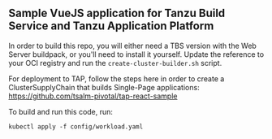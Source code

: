 ## Sample VueJS application for Tanzu Build Service and Tanzu Application Platform

In order to build this repo, you will either need a TBS version with the Web Server buildpack, or you'll need to install it yourself. Update the reference to your OCI registry and run the `create-cluster-builder.sh` script. 

For deployment to TAP, follow the steps here in order to create a ClusterSupplyChain that builds Single-Page applications: https://github.com/tsalm-pivotal/tap-react-sample

To build and run this code, run:

```
kubectl apply -f config/workload.yaml
```
